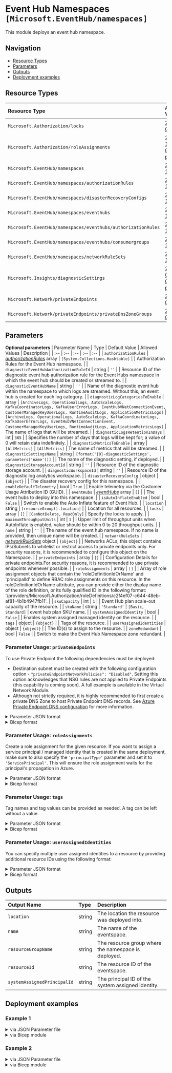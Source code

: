 # Event Hub Namespaces `[Microsoft.EventHub/namespaces]`

This module deploys an event hub namespace.

## Navigation

- [Resource Types](#Resource-Types)
- [Parameters](#Parameters)
- [Outputs](#Outputs)
- [Deployment examples](#Deployment-examples)

## Resource Types

| Resource Type | API Version |
| :-- | :-- |
| `Microsoft.Authorization/locks` | [2017-04-01](https://docs.microsoft.com/en-us/azure/templates/Microsoft.Authorization/2017-04-01/locks) |
| `Microsoft.Authorization/roleAssignments` | [2020-10-01-preview](https://docs.microsoft.com/en-us/azure/templates/Microsoft.Authorization/2020-10-01-preview/roleAssignments) |
| `Microsoft.EventHub/namespaces` | [2021-11-01](https://docs.microsoft.com/en-us/azure/templates/Microsoft.EventHub/2021-11-01/namespaces) |
| `Microsoft.EventHub/namespaces/authorizationRules` | [2021-11-01](https://docs.microsoft.com/en-us/azure/templates/Microsoft.EventHub/2021-11-01/namespaces/authorizationRules) |
| `Microsoft.EventHub/namespaces/disasterRecoveryConfigs` | [2021-11-01](https://docs.microsoft.com/en-us/azure/templates/Microsoft.EventHub/2021-11-01/namespaces/disasterRecoveryConfigs) |
| `Microsoft.EventHub/namespaces/eventhubs` | [2021-11-01](https://docs.microsoft.com/en-us/azure/templates/Microsoft.EventHub/2021-11-01/namespaces/eventhubs) |
| `Microsoft.EventHub/namespaces/eventhubs/authorizationRules` | [2021-11-01](https://docs.microsoft.com/en-us/azure/templates/Microsoft.EventHub/2021-11-01/namespaces/eventhubs/authorizationRules) |
| `Microsoft.EventHub/namespaces/eventhubs/consumergroups` | [2021-11-01](https://docs.microsoft.com/en-us/azure/templates/Microsoft.EventHub/2021-11-01/namespaces/eventhubs/consumergroups) |
| `Microsoft.EventHub/namespaces/networkRuleSets` | [2021-11-01](https://docs.microsoft.com/en-us/azure/templates/Microsoft.EventHub/2021-11-01/namespaces/networkRuleSets) |
| `Microsoft.Insights/diagnosticSettings` | [2021-05-01-preview](https://docs.microsoft.com/en-us/azure/templates/Microsoft.Insights/2021-05-01-preview/diagnosticSettings) |
| `Microsoft.Network/privateEndpoints` | [2021-05-01](https://docs.microsoft.com/en-us/azure/templates/Microsoft.Network/2021-05-01/privateEndpoints) |
| `Microsoft.Network/privateEndpoints/privateDnsZoneGroups` | [2021-05-01](https://docs.microsoft.com/en-us/azure/templates/Microsoft.Network/2021-05-01/privateEndpoints/privateDnsZoneGroups) |

## Parameters

**Optional parameters**
| Parameter Name | Type | Default Value | Allowed Values | Description |
| :-- | :-- | :-- | :-- | :-- |
| `authorizationRules` | _[authorizationRules](authorizationRules/readme.md)_ array | `[System.Collections.Hashtable]` |  | Authorization Rules for the Event Hub namespace. |
| `diagnosticEventHubAuthorizationRuleId` | string | `''` |  | Resource ID of the diagnostic event hub authorization rule for the Event Hubs namespace in which the event hub should be created or streamed to. |
| `diagnosticEventHubName` | string | `''` |  | Name of the diagnostic event hub within the namespace to which logs are streamed. Without this, an event hub is created for each log category. |
| `diagnosticLogCategoriesToEnable` | array | `[ArchiveLogs, OperationalLogs, AutoScaleLogs, KafkaCoordinatorLogs, KafkaUserErrorLogs, EventHubVNetConnectionEvent, CustomerManagedKeyUserLogs, RuntimeAuditLogs, ApplicationMetricsLogs]` | `[ArchiveLogs, OperationalLogs, AutoScaleLogs, KafkaCoordinatorLogs, KafkaUserErrorLogs, EventHubVNetConnectionEvent, CustomerManagedKeyUserLogs, RuntimeAuditLogs, ApplicationMetricsLogs]` | The name of logs that will be streamed. |
| `diagnosticLogsRetentionInDays` | int | `365` |  | Specifies the number of days that logs will be kept for; a value of 0 will retain data indefinitely. |
| `diagnosticMetricsToEnable` | array | `[AllMetrics]` | `[AllMetrics]` | The name of metrics that will be streamed. |
| `diagnosticSettingsName` | string | `[format('{0}-diagnosticSettings', parameters('name'))]` |  | The name of the diagnostic setting, if deployed. |
| `diagnosticStorageAccountId` | string | `''` |  | Resource ID of the diagnostic storage account. |
| `diagnosticWorkspaceId` | string | `''` |  | Resource ID of the diagnostic log analytics workspace. |
| `disasterRecoveryConfig` | object | `{object}` |  | The disaster recovery config for this namespace. |
| `enableDefaultTelemetry` | bool | `True` |  | Enable telemetry via the Customer Usage Attribution ID (GUID). |
| `eventHubs` | _[eventHubs](eventHubs/readme.md)_ array | `[]` |  | The event hubs to deploy into this namespace. |
| `isAutoInflateEnabled` | bool | `False` |  | Switch to enable the Auto Inflate feature of Event Hub. |
| `location` | string | `[resourceGroup().location]` |  | Location for all resources. |
| `locks` | array | `[]` | `[CanNotDelete, ReadOnly]` | Specify the locks to apply. |
| `maximumThroughputUnits` | int | `1` |  | Upper limit of throughput units when AutoInflate is enabled, value should be within 0 to 20 throughput units. |
| `name` | string | `''` |  | The name of the event hub namespace. If no name is provided, then unique name will be created. |
| `networkRuleSets` | _[networkRuleSets](networkRuleSets/readme.md)_ object | `{object}` |  | Networks ACLs, this object contains IPs/Subnets to whitelist or restrict access to private endpoints only. For security reasons, it is recommended to configure this object on the Namespace. |
| `privateEndpoints` | array | `[]` |  | Configuration Details for private endpoints.For security reasons, it is recommended to use private endpoints whenever possible. |
| `roleAssignments` | array | `[]` |  | Array of role assignment objects that contain the 'roleDefinitionIdOrName' and 'principalId' to define RBAC role assignments on this resource. In the roleDefinitionIdOrName attribute, you can provide either the display name of the role definition, or its fully qualified ID in the following format: '/providers/Microsoft.Authorization/roleDefinitions/c2f4ef07-c644-48eb-af81-4b1b4947fb11'. |
| `skuCapacity` | int | `1` |  | Event Hub plan scale-out capacity of the resource. |
| `skuName` | string | `'Standard'` | `[Basic, Standard]` | event hub plan SKU name. |
| `systemAssignedIdentity` | bool | `False` |  | Enables system assigned managed identity on the resource. |
| `tags` | object | `{object}` |  | Tags of the resource. |
| `userAssignedIdentities` | object | `{object}` |  | The ID(s) to assign to the resource. |
| `zoneRedundant` | bool | `False` |  | Switch to make the Event Hub Namespace zone redundant. |


### Parameter Usage: `privateEndpoints`

To use Private Endpoint the following dependencies must be deployed:

- Destination subnet must be created with the following configuration option - `"privateEndpointNetworkPolicies": "Disabled"`.  Setting this option acknowledges that NSG rules are not applied to Private Endpoints (this capability is coming soon). A full example is available in the Virtual Network Module.
- Although not strictly required, it is highly recommended to first create a private DNS Zone to host Private Endpoint DNS records. See [Azure Private Endpoint DNS configuration](https://docs.microsoft.com/en-us/azure/private-link/private-endpoint-dns) for more information.

<details>

<summary>Parameter JSON format</summary>

```json
"privateEndpoints": {
    "value": [
        // Example showing all available fields
        {
            "name": "sxx-az-pe", // Optional: Name will be automatically generated if one is not provided here
            "subnetResourceId": "/subscriptions/<<subscriptionId>>/resourceGroups/validation-rg/providers/Microsoft.Network/virtualNetworks/sxx-az-vnet-x-001/subnets/sxx-az-subnet-x-001",
            "service": "<<serviceName>>", // e.g. vault, registry, file, blob, queue, table etc.
            "privateDnsZoneResourceIds": [ // Optional: No DNS record will be created if a private DNS zone Resource ID is not specified
                "/subscriptions/<<subscriptionId>>/resourceGroups/validation-rg/providers/Microsoft.Network/privateDnsZones/privatelink.blob.core.windows.net"
            ],
            "customDnsConfigs": [ // Optional
                {
                    "fqdn": "customname.test.local",
                    "ipAddresses": [
                        "10.10.10.10"
                    ]
                }
            ]
        },
        // Example showing only mandatory fields
        {
            "subnetResourceId": "/subscriptions/<<subscriptionId>>/resourceGroups/validation-rg/providers/Microsoft.Network/virtualNetworks/sxx-az-vnet-x-001/subnets/sxx-az-subnet-x-001",
            "service": "<<serviceName>>" // e.g. vault, registry, file, blob, queue, table etc.
        }
    ]
}
```

</details>

<details>

<summary>Bicep format</summary>

```bicep
privateEndpoints:  [
    // Example showing all available fields
    {
        name: 'sxx-az-pe' // Optional: Name will be automatically generated if one is not provided here
        subnetResourceId: '/subscriptions/<<subscriptionId>>/resourceGroups/validation-rg/providers/Microsoft.Network/virtualNetworks/sxx-az-vnet-x-001/subnets/sxx-az-subnet-x-001'
        service: '<<serviceName>>' // e.g. vault registry file blob queue table etc.
        privateDnsZoneResourceIds: [ // Optional: No DNS record will be created if a private DNS zone Resource ID is not specified
            '/subscriptions/<<subscriptionId>>/resourceGroups/validation-rg/providers/Microsoft.Network/privateDnsZones/privatelink.blob.core.windows.net'
        ]
        // Optional
        customDnsConfigs: [
            {
                fqdn: 'customname.test.local'
                ipAddresses: [
                    '10.10.10.10'
                ]
            }
        ]
    }
    // Example showing only mandatory fields
    {
        subnetResourceId: '/subscriptions/<<subscriptionId>>/resourceGroups/validation-rg/providers/Microsoft.Network/virtualNetworks/sxx-az-vnet-x-001/subnets/sxx-az-subnet-x-001'
        service: '<<serviceName>>' // e.g. vault registry file blob queue table etc.
    }
]
```

</details>
<p>

### Parameter Usage: `roleAssignments`

Create a role assignment for the given resource. If you want to assign a service principal / managed identity that is created in the same deployment, make sure to also specify the `'principalType'` parameter and set it to `'ServicePrincipal'`. This will ensure the role assignment waits for the principal's propagation in Azure.

<details>

<summary>Parameter JSON format</summary>

```json
"roleAssignments": {
    "value": [
        {
            "roleDefinitionIdOrName": "Reader",
            "description": "Reader Role Assignment",
            "principalIds": [
                "12345678-1234-1234-1234-123456789012", // object 1
                "78945612-1234-1234-1234-123456789012" // object 2
            ]
        },
        {
            "roleDefinitionIdOrName": "/providers/Microsoft.Authorization/roleDefinitions/c2f4ef07-c644-48eb-af81-4b1b4947fb11",
            "principalIds": [
                "12345678-1234-1234-1234-123456789012" // object 1
            ],
            "principalType": "ServicePrincipal"
        }
    ]
}
```

</details>

<details>

<summary>Bicep format</summary>

```bicep
roleAssignments: [
    {
        roleDefinitionIdOrName: 'Reader'
        description: 'Reader Role Assignment'
        principalIds: [
            '12345678-1234-1234-1234-123456789012' // object 1
            '78945612-1234-1234-1234-123456789012' // object 2
        ]
    }
    {
        roleDefinitionIdOrName: '/providers/Microsoft.Authorization/roleDefinitions/c2f4ef07-c644-48eb-af81-4b1b4947fb11'
        principalIds: [
            '12345678-1234-1234-1234-123456789012' // object 1
        ]
        principalType: 'ServicePrincipal'
    }
]
```

</details>
<p>

### Parameter Usage: `tags`

Tag names and tag values can be provided as needed. A tag can be left without a value.

<details>

<summary>Parameter JSON format</summary>

```json
"tags": {
    "value": {
        "Environment": "Non-Prod",
        "Contact": "test.user@testcompany.com",
        "PurchaseOrder": "1234",
        "CostCenter": "7890",
        "ServiceName": "DeploymentValidation",
        "Role": "DeploymentValidation"
    }
}
```

</details>

<details>

<summary>Bicep format</summary>

```bicep
tags: {
    Environment: 'Non-Prod'
    Contact: 'test.user@testcompany.com'
    PurchaseOrder: '1234'
    CostCenter: '7890'
    ServiceName: 'DeploymentValidation'
    Role: 'DeploymentValidation'
}
```

</details>
<p>

### Parameter Usage: `userAssignedIdentities`

You can specify multiple user assigned identities to a resource by providing additional resource IDs using the following format:

<details>

<summary>Parameter JSON format</summary>

```json
"userAssignedIdentities": {
    "value": {
        "/subscriptions/12345678-1234-1234-1234-123456789012/resourcegroups/validation-rg/providers/Microsoft.ManagedIdentity/userAssignedIdentities/adp-sxx-az-msi-x-001": {},
        "/subscriptions/12345678-1234-1234-1234-123456789012/resourcegroups/validation-rg/providers/Microsoft.ManagedIdentity/userAssignedIdentities/adp-sxx-az-msi-x-002": {}
    }
}
```

</details>

<details>

<summary>Bicep format</summary>

```bicep
userAssignedIdentities: {
    '/subscriptions/12345678-1234-1234-1234-123456789012/resourcegroups/validation-rg/providers/Microsoft.ManagedIdentity/userAssignedIdentities/adp-sxx-az-msi-x-001': {}
    '/subscriptions/12345678-1234-1234-1234-123456789012/resourcegroups/validation-rg/providers/Microsoft.ManagedIdentity/userAssignedIdentities/adp-sxx-az-msi-x-002': {}
}
```

</details>
<p>

## Outputs

| Output Name | Type | Description |
| :-- | :-- | :-- |
| `location` | string | The location the resource was deployed into. |
| `name` | string | The name of the eventspace. |
| `resourceGroupName` | string | The resource group where the namespace is deployed. |
| `resourceId` | string | The resource ID of the eventspace. |
| `systemAssignedPrincipalId` | string | The principal ID of the system assigned identity. |

## Deployment examples

<h3>Example 1</h3>

<details>

<summary>via JSON Parameter file</summary>

```json
{
    "$schema": "https://schema.management.azure.com/schemas/2019-04-01/deploymentParameters.json#",
    "contentVersion": "1.0.0.0",
    "parameters": {}
}

```

</details>

<details>

<summary>via Bicep module</summary>

```bicep
module namespaces './Microsoft.EventHub/namespaces/deploy.bicep' = {
  name: '${uniqueString(deployment().name)}-namespaces'
  params: {
  
  }
```

</details>
<p>

<h3>Example 2</h3>

<details>

<summary>via JSON Parameter file</summary>

```json
{
    "$schema": "https://schema.management.azure.com/schemas/2019-04-01/deploymentParameters.json#",
    "contentVersion": "1.0.0.0",
    "parameters": {
        "name": {
            "value": "<<namePrefix>>-az-evnsp-x-001"
        },
        "locks": {
            "value": [
                "CanNotDelete"
            ]
        },
        "authorizationRules": {
            "value": [
                {
                    "name": "RootManageSharedAccessKey",
                    "rights": [
                        "Listen",
                        "Manage",
                        "Send"
                    ]
                },
                {
                    "name": "SendListenAccess",
                    "rights": [
                        "Listen",
                        "Send"
                    ]
                }
            ]
        },
        "roleAssignments": {
            "value": [
                {
                    "roleDefinitionIdOrName": "Reader",
                    "principalIds": [
                        "<<deploymentSpId>>"
                    ]
                }
            ]
        },
        "eventHubs": {
            "value": [
                {
                    "name": "<<namePrefix>>-az-evh-x-001"
                },
                {
                    "name": "<<namePrefix>>-az-evh-x-002",
                    "authorizationRules": [
                        {
                            "name": "RootManageSharedAccessKey",
                            "rights": [
                                "Listen",
                                "Manage",
                                "Send"
                            ]
                        },
                        {
                            "name": "SendListenAccess",
                            "rights": [
                                "Listen",
                                "Send"
                            ]
                        }
                    ],
                    "roleAssignments": [
                        {
                            "roleDefinitionIdOrName": "Reader",
                            "principalIds": [
                                "<<deploymentSpId>>"
                            ]
                        }
                    ],
                    "messageRetentionInDays": 1,
                    "partitionCount": 2,
                    "status": "Active",
                    "captureDescriptionEnabled": true,
                    "captureDescriptionEncoding": "Avro",
                    "captureDescriptionIntervalInSeconds": 300,
                    "captureDescriptionSizeLimitInBytes": 314572800,
                    "captureDescriptionDestinationName": "EventHubArchive.AzureBlockBlob",
                    "captureDescriptionDestinationStorageAccountResourceId": "/subscriptions/<<subscriptionId>>/resourceGroups/validation-rg/providers/Microsoft.Storage/storageAccounts/adp<<namePrefix>>azsax001",
                    "captureDescriptionDestinationBlobContainer": "eventhub",
                    "captureDescriptionDestinationArchiveNameFormat": "{Namespace}/{EventHub}/{PartitionId}/{Year}/{Month}/{Day}/{Hour}/{Minute}/{Second}",
                    "captureDescriptionSkipEmptyArchives": true,
                    "consumerGroups": [
                        {
                            "name": "custom",
                            "userMetadata": "customMetadata"
                        }
                    ]
                }
            ]
        },
        "diagnosticLogsRetentionInDays": {
            "value": 7
        },
        "diagnosticStorageAccountId": {
            "value": "/subscriptions/<<subscriptionId>>/resourceGroups/validation-rg/providers/Microsoft.Storage/storageAccounts/adp<<namePrefix>>azsax001"
        },
        "diagnosticWorkspaceId": {
            "value": "/subscriptions/<<subscriptionId>>/resourcegroups/validation-rg/providers/microsoft.operationalinsights/workspaces/adp-<<namePrefix>>-az-law-x-001"
        },
        "diagnosticEventHubAuthorizationRuleId": {
            "value": "/subscriptions/<<subscriptionId>>/resourceGroups/validation-rg/providers/Microsoft.EventHub/namespaces/adp-<<namePrefix>>-az-evhns-x-001/AuthorizationRules/RootManageSharedAccessKey"
        },
        "diagnosticEventHubName": {
            "value": "adp-<<namePrefix>>-az-evh-x-001"
        },
        "systemAssignedIdentity": {
            "value": true
        },
        "networkRuleSets": {
            "value": {
                "defaultAction": "Deny",
                "ipRules": [
                    {
                        "action": "Allow",
                        "ipMask": "10.10.10.10"
                    }
                ],
                "virtualNetworkRules": [
                    {
                        "subnet": {
                            "id": "/subscriptions/<<subscriptionId>>/resourceGroups/validation-rg/providers/Microsoft.Network/virtualNetworks/adp-<<namePrefix>>-az-vnet-x-001/subnets/<<namePrefix>>-az-subnet-x-001"
                        },
                        "ignoreMissingVnetServiceEndpoint": true
                    }
                ],
                "trustedServiceAccessEnabled": false
            }
        },
        "userAssignedIdentities": {
            "value": {
                "/subscriptions/<<subscriptionId>>/resourcegroups/validation-rg/providers/Microsoft.ManagedIdentity/userAssignedIdentities/adp-<<namePrefix>>-az-msi-x-001": {}
            }
        }
    }
}

```

</details>

<details>

<summary>via Bicep module</summary>

```bicep
module namespaces './Microsoft.EventHub/namespaces/deploy.bicep' = {
  name: '${uniqueString(deployment().name)}-namespaces'
  params: {
    name: '<<namePrefix>>-az-evnsp-x-001'
    locks: [
      'CanNotDelete'
    ]
    authorizationRules: [
      {
        name: 'RootManageSharedAccessKey'
        rights: [
          'Listen'
          'Manage'
          'Send'
        ]
      }
      {
        name: 'SendListenAccess'
        rights: [
          'Listen'
          'Send'
        ]
      }
    ]
    roleAssignments: [
      {
        roleDefinitionIdOrName: 'Reader'
        principalIds: [
          '<<deploymentSpId>>'
        ]
      }
    ]
    eventHubs: [
      {
        name: '<<namePrefix>>-az-evh-x-001'
      }
      {
        name: '<<namePrefix>>-az-evh-x-002'
        authorizationRules: [
          {
            name: 'RootManageSharedAccessKey'
            rights: [
              'Listen'
              'Manage'
              'Send'
            ]
          }
          {
            name: 'SendListenAccess'
            rights: [
              'Listen'
              'Send'
            ]
          }
        ]
        roleAssignments: [
          {
            roleDefinitionIdOrName: 'Reader'
            principalIds: [
              '<<deploymentSpId>>'
            ]
          }
        ]
        messageRetentionInDays: 1
        partitionCount: 2
        status: 'Active'
        captureDescriptionEnabled: true
        captureDescriptionEncoding: 'Avro'
        captureDescriptionIntervalInSeconds: 300
        captureDescriptionSizeLimitInBytes: 314572800
        captureDescriptionDestinationName: 'EventHubArchive.AzureBlockBlob'
        captureDescriptionDestinationStorageAccountResourceId: '/subscriptions/<<subscriptionId>>/resourceGroups/validation-rg/providers/Microsoft.Storage/storageAccounts/adp<<namePrefix>>azsax001'
        captureDescriptionDestinationBlobContainer: 'eventhub'
        captureDescriptionDestinationArchiveNameFormat: '{Namespace}/{EventHub}/{PartitionId}/{Year}/{Month}/{Day}/{Hour}/{Minute}/{Second}'
        captureDescriptionSkipEmptyArchives: true
        consumerGroups: [
          {
            name: 'custom'
            userMetadata: 'customMetadata'
          }
        ]
      }
    ]
    diagnosticLogsRetentionInDays: 7
    diagnosticStorageAccountId: '/subscriptions/<<subscriptionId>>/resourceGroups/validation-rg/providers/Microsoft.Storage/storageAccounts/adp<<namePrefix>>azsax001'
    diagnosticWorkspaceId: '/subscriptions/<<subscriptionId>>/resourcegroups/validation-rg/providers/microsoft.operationalinsights/workspaces/adp-<<namePrefix>>-az-law-x-001'
    diagnosticEventHubAuthorizationRuleId: '/subscriptions/<<subscriptionId>>/resourceGroups/validation-rg/providers/Microsoft.EventHub/namespaces/adp-<<namePrefix>>-az-evhns-x-001/AuthorizationRules/RootManageSharedAccessKey'
    diagnosticEventHubName: 'adp-<<namePrefix>>-az-evh-x-001'
    systemAssignedIdentity: true
    networkRuleSets: {
      defaultAction: 'Deny'
      ipRules: [
        {
          action: 'Allow'
          ipMask: '10.10.10.10'
        }
      ]
      virtualNetworkRules: [
        {
          subnet: {
            id: '/subscriptions/<<subscriptionId>>/resourceGroups/validation-rg/providers/Microsoft.Network/virtualNetworks/adp-<<namePrefix>>-az-vnet-x-001/subnets/<<namePrefix>>-az-subnet-x-001'
          }
          ignoreMissingVnetServiceEndpoint: true
        }
      ]
      trustedServiceAccessEnabled: false
    }
    userAssignedIdentities: {
      '/subscriptions/<<subscriptionId>>/resourcegroups/validation-rg/providers/Microsoft.ManagedIdentity/userAssignedIdentities/adp-<<namePrefix>>-az-msi-x-001': {}
    }
  }
```

</details>
<p>
